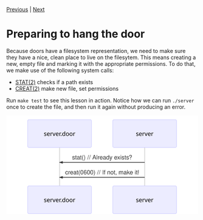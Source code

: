 [Previous](.././00_begin/) | [Next](.././18_backgrounding_processes/)

# Preparing to hang the door
Because doors have a filesystem representation, we need to make sure they have a
nice, clean place to live on the filesytem. This means creating a new, empty
file and marking it with the appropriate permissions. To do that, we make use of
the following system calls:

* [STAT(2)](https://www.illumos.org/man/2/stat) checks if a path exists
* [CREAT(2)](https://www.illumos.org/man/2/creat) make new file, set permissions

Run `make test` to see this lesson in action. Notice how we can run `./server`
once to create the file, and then run it again without producing an error.

![stat-creat](stat-creat.svg)
